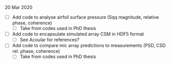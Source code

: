 20 Mar 2020

- [ ] Add code to analyse airfoil surface pressure (Sqq magnitude, relative phase, coherence)
  - [ ] Take from codes used in PhD thesis

- [ ] Add code to encapsulate simulated array CSM in HDF5 format
  - [ ] See Acoular for references?

- [ ] Add code to compare mic array predictions to measurements (PSD, CSD rel. phase, coherence)
  - [ ] Take from codes used in PhD thesis
